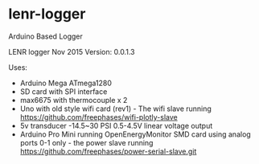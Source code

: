 # lenr-logger
Arduino Based Logger


LENR logger
Nov 2015
Version: 0.0.1.3

Uses:
- Arduino Mega ATmega1280
- SD card with SPI interface
- max6675 with thermocouple x 2
- Uno with old style wifi card (rev1) - The wifi slave
  running https://github.com/freephases/wifi-plotly-slave
- 5v transducer -14.5~30 PSI 0.5-4.5V linear voltage output
- Arduino Pro Mini running OpenEnergyMonitor SMD card using analog ports 0-1 only - the power slave
  running https://github.com/freephases/power-serial-slave.git
